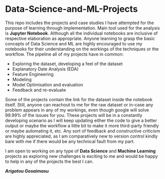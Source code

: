 # Data-Science-and-ML-Projects
This repo includes the projects and case studies I have attempted for the purpose of learning through implementation. Main tool used for the analysis is **Jupyter Notebook**. Although all the individual notebooks are inclusive of respective elaboration as appropriate. Anyone learning to grasp the basic concepts of Data Science and ML are highly encouraged to use my notebooks for their understanding on the workings of the techniques or the workflow. 
The pipeline all of my projects have in common:
  - Exploring the dataset, developing a feel of the dataset
  - Explanatory Date Analysis (EDA)
  - Feature Engineering
  - Modeling
  - Model Optimisation and evaluation
  - Feedback and re-evaluate
  
Some of the projects contain the link for the dataset inside the notebook itself. Still, anyone can reachout to me for the raw dataset or in-case any problem appears in any of my workings, even though google will solve 99.99% of the issues for you. These projects will be in a constantly developing scenario as I will keep updating either the code to give a better output or maybe the workflow a little bit to make it more third-party friendly or maybe automating it, etc. Any sort of feedback and constructive criticism are highly appreciated, as I am comparatively new to version control kindly bare with me if there would be any technical fault from my part. 

I am open to working on any type of **Data Science** and **Machine Learning** projects as exploring new challenges is exciting to me and would be happy to help in any of the projects the best I can.


**_Arigatou Gosaimasu_**

